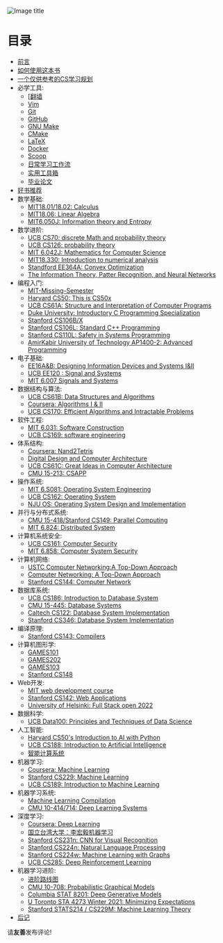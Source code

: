 ![Image title](https://comsci1024.github.io/cs-self-learning/images/title.png)

# 目录

  - [前言](前言)
  - [如何使用这本书](使用指南)
  - [一个仅供参考的CS学习规划](CS学习规划)
  - 必学工具:
      - [[翻墙](必学工具/翻墙.md)
      - [Vim](必学工具/Vim)
      - [Git](必学工具/Git)
      - [GitHub](必学工具/GitHub)
      - [GNU Make](必学工具/GNU_Make)
      - [CMake](必学工具/CMake)
      - [LaTeX](必学工具/LaTeX)
      - [Docker](必学工具/Docker)
      - [Scoop](必学工具/Scoop)
      - [日常学习工作流](必学工具/workflow)
      - [实用工具箱](必学工具/tools)
      - [毕业论文](必学工具/thesis)
  - [好书推荐](好书推荐)
  - 数学基础:
      - [MIT18.01/18.02: Calculus](数学基础/MITmaths)
      - [MIT18.06: Linear Algebra](数学基础/MITLA)
      - [MIT6.050J: Information theory and Entropy](数学基础/information)
  - 数学进阶:
      - [UCB CS70: discrete Math and probability theory](数学进阶/CS70)
      - [UCB CS126: probability theory](数学进阶/CS126)
      - [MIT 6.042J: Mathematics for Computer Science](数学进阶/6.042J)
      - [MIT18.330: Introduction to numerical analysis](数学进阶/numerical)
      - [Standford EE364A: Convex Optimization](数学进阶/convex)
      - [The Information Theory, Patter Recognition, and Neural Networks](数学进阶/The_Information_Theory_Pattern_Recognition_and_Neural_Networks)
  - 编程入门:
      - [MIT-Missing-Semester](编程入门/MIT-Missing-Semester)
      - [Harvard CS50: This is CS50x](编程入门/CS50)
      - [UCB CS61A: Structure and Interpretation of Computer Programs](编程入门/CS61A)
      - [Duke University: Introductory C Programming Specialization](编程入门/Duke-Coursera-Intro-C)
      - [Stanford CS106B/X](编程入门/CS106B_CS106X)
      - [Stanford CS106L: Standard C++ Programming](编程入门/CS106L)
      - [Stanford CS110L: Safety in Systems Programming](编程入门/CS110L)
      - [AmirKabir University of Technology AP1400-2: Advanced Programming](编程入门/AUT1400)
  - 电子基础:
      - [EE16A&B: Designing Information Devices and Systems I&II](电子基础/EE16)
      - [UCB EE120 : Signal and Systems](电子基础/signal)
      - [MIT 6.007 Signals and Systems](电子基础/Signals_and_Systems_AVO)
  - 数据结构与算法:
      - [UCB CS61B: Data Structures and Algorithms](数据结构与算法/CS61B)
      - [Coursera: Algorithms I & II](数据结构与算法/Algo)
      - [UCB CS170: Efficient Algorithms and Intractable Problems](数据结构与算法/CS170)
  - 软件工程:
      - [MIT 6.031: Software Construction](软件工程/6031)
      - [UCB CS169: software engineering](软件工程/CS169)
  - 体系结构:
      - [Coursera: Nand2Tetris](体系结构/N2T)
      - [Digital Design and Computer Architecture](体系结构/DDCA)
      - [UCB CS61C: Great Ideas in Computer Architecture](体系结构/CS61C)
      - [CMU 15-213: CSAPP](体系结构/CSAPP)
  - 操作系统:
      - [MIT 6.S081: Operating System Engineering](操作系统/MIT6.S081)
      - [UCB CS162: Operating System](操作系统/CS162)
      - [NJU OS: Operating System Design and Implementation](操作系统/NJUOS)
  - 并行与分布式系统:
      - [CMU 15-418/Stanford CS149: Parallel Computing](并行与分布式系统/CS149)
      - [MIT 6.824: Distributed System](并行与分布式系统/MIT6.824)
  - 计算机系统安全:
      - [UCB CS161: Computer Security](系统安全/CS161)
      - [MIT 6.858: Computer System Security](系统安全/MIT6.858)
  - 计算机网络:
      - [USTC Computer Networking:A Top-Down Approach](计算机网络/topdown_ustc)
      - [Computer Networking: A Top-Down Approach](计算机网络/topdown)
      - [Stanford CS144: Computer Network](计算机网络/CS144)
  - 数据库系统:
      - [UCB CS186: Introduction to Database System](数据库系统/CS186)
      - [CMU 15-445: Database Systems](数据库系统/15445)
      - [Caltech CS122: Database System Implementation](数据库系统/CS122)
      - [Stanford CS346: Database System Implementation](数据库系统/CS346)
  - 编译原理:
      - [Stanford CS143: Compilers](编译原理/CS143)
  - 计算机图形学:
      - [GAMES101](计算机图形学/GAMES101)
      - [GAMES202](计算机图形学/GAMES202)
      - [GAMES103](计算机图形学/GAMES103)
      - [Stanford CS148](计算机图形学/CS148)
  - Web开发:
      - [MIT web development course](Web开发/mitweb)
      - [Stanford CS142: Web Applications](Web开发/CS142)
      - [University of Helsinki: Full Stack open 2022](Web开发/fullstackopen)
  - 数据科学:
      - [UCB Data100: Principles and Techniques of Data Science](数据科学/Data100)
  - 人工智能:
      - [Harvard CS50's Introduction to AI with Python](人工智能/CS50)
      - [UCB CS188: Introduction to Artificial Intelligence](人工智能/CS188)
      - [智能计算系统](人工智能/CYJ)
  - 机器学习:
      - [Coursera: Machine Learning](机器学习/ML)
      - [Stanford CS229: Machine Learning](机器学习/CS229)
      - [UCB CS189: Introduction to Machine Learning](机器学习/CS189)
  - 机器学习系统:
      - [Machine Learning Compilation](机器学习系统/MLC)
      - [CMU 10-414/714: Deep Learning Systems](机器学习系统/CMU10-414)
  - 深度学习:
      - [Coursera: Deep Learning](深度学习/CS230)
      - [国立台湾大学：李宏毅机器学习](深度学习/LHY)
      - [Stanford CS231n: CNN for Visual Recognition](深度学习/CS231)
      - [Stanford CS224n: Natural Language Processing](深度学习/CS224n)
      - [Stanford CS224w: Machine Learning with Graphs](深度学习/CS224w)
      - [UCB CS285: Deep Reinforcement Learning](深度学习/CS285)
  - 机器学习进阶:
      - [进阶路线图](机器学习进阶/roadmap)
      - [CMU 10-708: Probabilistic Graphical Models](机器学习进阶/CMU10-708)
      - [Columbia STAT 8201: Deep Generative Models](机器学习进阶/STAT8201)
      - [U Toronto STA 4273 Winter 2021: Minimizing Expectations](机器学习进阶/STA4273)
      - [Stanford STATS214 / CS229M: Machine Learning Theory](机器学习进阶/CS229M)
  - [后记](后记)


  <script src="https://giscus.app/client.js"
        data-repo="comsci1024/giscus"
        data-repo-id="R_kgDOIjdb2Q"
        data-category="General"
        data-category-id="DIC_kwDOIjdb2c4CS5sH"
        data-mapping="pathname"
        data-strict="0"
        data-reactions-enabled="1"
        data-emit-metadata="0"
        data-input-position="bottom"
        data-theme="preferred_color_scheme"
        data-lang="zh-CN"
        data-loading="lazy"
        crossorigin="anonymous"
        async>
</script>

请**友善**发布评论!